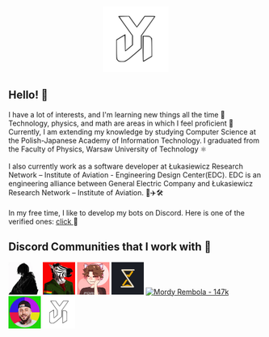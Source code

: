 <p align="center">
  <img
    src="assets/yoggies.webp"
    width="130"
  />
</p>

## Hello! 👋

<span>
  I have a lot of interests, and I'm learning new things all the time 🌱
  Technology, physics, and math are areas in which I feel proficient 💪
  Currently, I am extending my knowledge by studying Computer Science at the
  Polish-Japanese Academy of Information Technology. I graduated from the
  Faculty of Physics, Warsaw University of Technology ⚛️
  </br></br>
  I also currently work as a software developer at Łukasiewicz Research
  Network – Institute of Aviation - Engineering Design Center(EDC). EDC is an
  engineering alliance between General Electric Company and Łukasiewicz Research
  Network – Institute of Aviation. 🚀✈️🛠
  </br></br>
  In my free time, I like to develop my bots on Discord. Here is one of the verified ones: 
  <a href="https://discord.com/api/oauth2/authorize?client_id=697961565403611256&permissions=8&scope=applications.commands%20bot">
    click
  </a> 
  🤖
  </br>
</span>

## Discord Communities that I work with 🤝

<a href="https://discord.gg/youngmulti">
  <img
    src="assets/multi.webp"
    alt="Young Multi - 67k"
    width="64"
  /></a>
<a href="https://discord.gg/zebo">
  <img
    src="assets/zebo.gif"
    alt="ZEBO - 80k"
    width="64"
  /></a>
<a href="https://discord.gg/smieszki">
  <img
    src="assets/yoshi.gif"
    alt="Śmieszki Yoshiego - 125k"
    width="64"
  /></a>
<a href="https://discord.gg/strataczasu">
  <img
    src="assets/strata.gif"
    alt="Strata Czasu - 24k"
    width="64"
  /></a>
<a href="https://discord.gg/mordyrembola">
  <img
    src="assets/rembol.gif"
    alt="Mordy Rembola - 147k"
    width="64"
  /></a>
<a href="https://discord.gg/boxdel">
  <img
    src="assets/boxdel.webp"
    alt="Boxdel"
    width="64"
  /></a>
<a href="https://dc.yoggies.dev">
  <img
    src="assets/yoggies.webp"
    alt="YogBOT"
    width="64"
  /></a>
